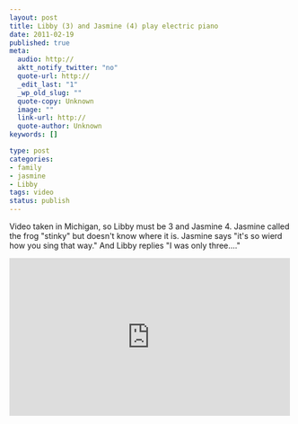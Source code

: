 ```yaml
--- 
layout: post
title: Libby (3) and Jasmine (4) play electric piano
date: 2011-02-19
published: true
meta: 
  audio: http://
  aktt_notify_twitter: "no"
  quote-url: http://
  _edit_last: "1"
  _wp_old_slug: ""
  quote-copy: Unknown
  image: ""
  link-url: http://
  quote-author: Unknown
keywords: []

type: post
categories: 
- family
- jasmine
- Libby
tags: video
status: publish
---
```

Video taken in Michigan, so Libby must be 3 and Jasmine 4.  Jasmine called the frog "stinky" but doesn't know where it is.  Jasmine says "it's so wierd how you sing that way."  And Libby replies "I was only three...."

<iframe src="http://player.vimeo.com/video/20137191?color=0" frameborder="0" height="281" width="500"></iframe>
